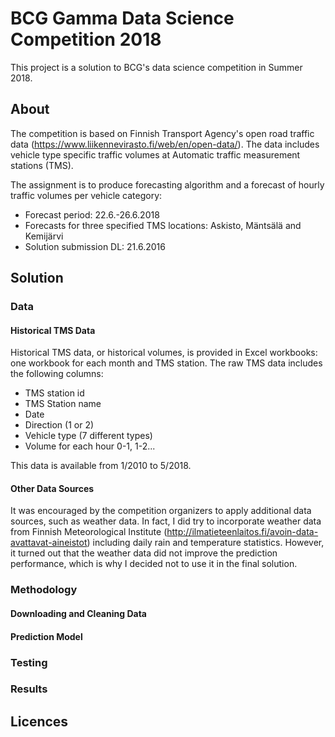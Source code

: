 # BCG Gamma Data Science Competition 2018
This project is a solution to BCG's data science competition in Summer 2018.

## About
The competition is based on Finnish Transport Agency's open road traffic data
(https://www.liikennevirasto.fi/web/en/open-data/). The data includes vehicle type specific traffic volumes 
at Automatic traffic measurement stations (TMS).

The assignment is to produce forecasting algorithm and a forecast of hourly
traffic volumes per vehicle category:
- Forecast period: 22.6.-26.6.2018
- Forecasts for three specified TMS locations: Askisto, Mäntsälä and Kemijärvi
- Solution submission DL: 21.6.2016

## Solution
### Data
#### Historical TMS Data
Historical TMS data, or historical volumes, is provided in Excel workbooks: 
one workbook for each month and TMS station. The raw TMS data includes the following columns: 
- TMS station id 
- TMS Station name
- Date
- Direction (1 or 2)
- Vehicle type (7 different types)
- Volume for each hour 0-1, 1-2...

This data is available from 1/2010 to 5/2018.

#### Other Data Sources
It was encouraged by the competition organizers to apply additional data sources,
such as weather data. In fact, I did try to incorporate weather data from Finnish Meteorological 
Institute (http://ilmatieteenlaitos.fi/avoin-data-avattavat-aineistot) including 
daily rain and temperature statistics. However, it turned out that the weather data did
not improve the prediction performance, which is why I decided not to use it in the final solution.

### Methodology
#### Downloading and Cleaning Data

#### Prediction Model

### Testing

### Results

## Licences

